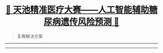 [<h1 align = "center">:rocket: 天池精准医疗大赛——人工智能辅助糖尿病遗传风险预测 :facepunch:</h1>][1]

> 复赛解决方案
---
















---
[1]: https://tianchi.aliyun.com/competition/introduction.htm?spm=5176.100066.0.0.373c8ffa1BDBzh&raceId=231638
